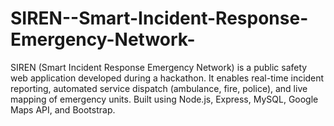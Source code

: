 # SIREN--Smart-Incident-Response-Emergency-Network-
SIREN (Smart Incident Response Emergency Network) is a public safety web application developed during a hackathon. It enables real-time incident reporting, automated service dispatch (ambulance, fire, police), and live mapping of emergency units. Built using Node.js, Express, MySQL, Google Maps API, and Bootstrap.
